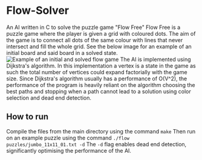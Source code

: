 # Flow-Solver
An AI written in C to solve the puzzle game "Flow Free"
Flow Free is a puzzle game where the player is given a grid with coloured dots. The aim of the game is to connect all dots of the same colour with lines that never intersect and fill the whole grid. See the below image for an example of an initial board and said board in a solved state.
![Example of an initial and solved flow game](images/example.png)
The AI is implemented using Dijkstra's algorithm. In this implementation a vertex is a state in the game as such the total number of vertices could expand factorially with the game size. Since Dijkstra's algorithm usually has a performance of O(V^2), the performance of the program is heavily reliant on the algorithm choosing the best paths and stopping when a path cannot lead to a solution using color selection and dead end detection.

## How to run
Compile the files from the main directory using the command
`make`
Then run on an example puzzle using the command 
`./flow puzzles/jumbo_11x11_01.txt -d`
The `-d` flag enables dead end detection, significantly optimising the performance of the AI.

